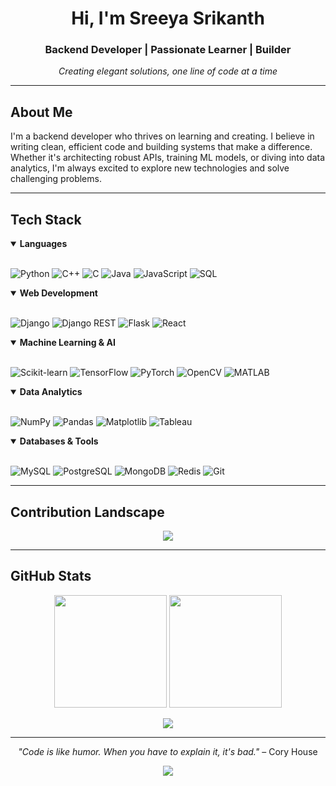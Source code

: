 <div align="center">

# Hi, I'm Sreeya Srikanth

### Backend Developer | Passionate Learner | Builder

*Creating elegant solutions, one line of code at a time*

</div>

---

## About Me

I'm a backend developer who thrives on learning and creating. I believe in writing clean, efficient code and building systems that make a difference. Whether it's architecting robust APIs, training ML models, or diving into data analytics, I'm always excited to explore new technologies and solve challenging problems.

---

## Tech Stack

<details open>
<summary><b>Languages</b></summary>
<br>

![Python](https://img.shields.io/badge/Python-3776AB?style=for-the-badge&logo=python&logoColor=white)
![C++](https://img.shields.io/badge/C++-00599C?style=for-the-badge&logo=cplusplus&logoColor=white)
![C](https://img.shields.io/badge/C-A8B9CC?style=for-the-badge&logo=c&logoColor=white)
![Java](https://img.shields.io/badge/Java-ED8B00?style=for-the-badge&logo=openjdk&logoColor=white)
![JavaScript](https://img.shields.io/badge/JavaScript-F7DF1E?style=for-the-badge&logo=javascript&logoColor=black)
![SQL](https://img.shields.io/badge/SQL-4479A1?style=for-the-badge&logo=mysql&logoColor=white)

</details>

<details open>
<summary><b>Web Development</b></summary>
<br>

![Django](https://img.shields.io/badge/Django-092E20?style=for-the-badge&logo=django&logoColor=white)
![Django REST](https://img.shields.io/badge/Django_REST-ff1709?style=for-the-badge&logo=django&logoColor=white)
![Flask](https://img.shields.io/badge/Flask-000000?style=for-the-badge&logo=flask&logoColor=white)
![React](https://img.shields.io/badge/React-20232A?style=for-the-badge&logo=react&logoColor=61DAFB)

</details>

<details open>
<summary><b>Machine Learning & AI</b></summary>
<br>

![Scikit-learn](https://img.shields.io/badge/Scikit--learn-F7931E?style=for-the-badge&logo=scikitlearn&logoColor=white)
![TensorFlow](https://img.shields.io/badge/TensorFlow-FF6F00?style=for-the-badge&logo=tensorflow&logoColor=white)
![PyTorch](https://img.shields.io/badge/PyTorch-EE4C2C?style=for-the-badge&logo=pytorch&logoColor=white)
![OpenCV](https://img.shields.io/badge/OpenCV-5C3EE8?style=for-the-badge&logo=opencv&logoColor=white)
![MATLAB](https://img.shields.io/badge/MATLAB-0076A8?style=for-the-badge&logo=mathworks&logoColor=white)

</details>

<details open>
<summary><b>Data Analytics</b></summary>
<br>

![NumPy](https://img.shields.io/badge/NumPy-013243?style=for-the-badge&logo=numpy&logoColor=white)
![Pandas](https://img.shields.io/badge/Pandas-150458?style=for-the-badge&logo=pandas&logoColor=white)
![Matplotlib](https://img.shields.io/badge/Matplotlib-11557c?style=for-the-badge&logo=python&logoColor=white)
![Tableau](https://img.shields.io/badge/Tableau-E97627?style=for-the-badge&logo=tableau&logoColor=white)

</details>

<details open>
<summary><b>Databases & Tools</b></summary>
<br>

![MySQL](https://img.shields.io/badge/MySQL-4479A1?style=for-the-badge&logo=mysql&logoColor=white)
![PostgreSQL](https://img.shields.io/badge/PostgreSQL-316192?style=for-the-badge&logo=postgresql&logoColor=white)
![MongoDB](https://img.shields.io/badge/MongoDB-47A248?style=for-the-badge&logo=mongodb&logoColor=white)
![Redis](https://img.shields.io/badge/Redis-DC382D?style=for-the-badge&logo=redis&logoColor=white)
![Git](https://img.shields.io/badge/Git-F05032?style=for-the-badge&logo=git&logoColor=white)

</details>

---

## Contribution Landscape

<div align="center">

![](https://ssr-contributions-svg.vercel.app/_/SreeyaSrikanth?chart=3dbar&gap=0.6&scale=2&flatten=2&animation=wave&animation_duration=1&animation_delay=0.05&animation_amplitude=20&animation_frequency=0.1&animation_wave_center=10_0&format=svg&weeks=30)

</div>

---

## GitHub Stats

<div align="center">
  
<img height="180em" src="https://github-readme-stats.vercel.app/api?username=SreeyaSrikanth&show_icons=true&theme=radical&hide_border=true&count_private=true&include_all_commits=true"/>
<img height="180em" src="https://github-readme-stats.vercel.app/api/top-langs/?username=SreeyaSrikanth&layout=compact&theme=radical&hide_border=true&langs_count=8"/>

</div>

<div align="center">

![](https://github-readme-streak-stats.herokuapp.com?user=SreeyaSrikanth&theme=radical&hide_border=true)

</div>

---

<div align="center">

*"Code is like humor. When you have to explain it, it's bad."* – Cory House

![](https://komarev.com/ghpvc/?username=SreeyaSrikanth&style=flat-square&color=blueviolet)

</div>